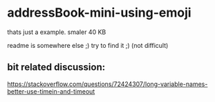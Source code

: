 # addressBook-mini-using-emoji
thats just a example. smaler 40 KB

readme is somewhere else ;) try to find it ;) (not difficult)

## bit related discussion:

https://stackoverflow.com/questions/72424307/long-variable-names-better-use-timein-and-timeout
